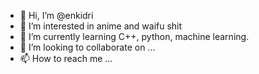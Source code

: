 - 👋 Hi, I’m @enkidri
- 👀 I’m interested in anime and waifu shit
- 🌱 I’m currently learning C++, python, machine learning.
- 💞️ I’m looking to collaborate on ...
- 📫 How to reach me ...

<!---
enkidri/enkidri is a ✨ special ✨ repository because its `README.md` (this file) appears on your GitHub profile.
You can click the Preview link to take a look at your changes.
--->
